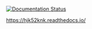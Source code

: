 
[![Documentation Status](https://readthedocs.org/projects/hjk52knk/badge/?version=latest)](https://hjk52knk.readthedocs.io/ko/latest/?badge=latest)

https://hjk52knk.readthedocs.io/
